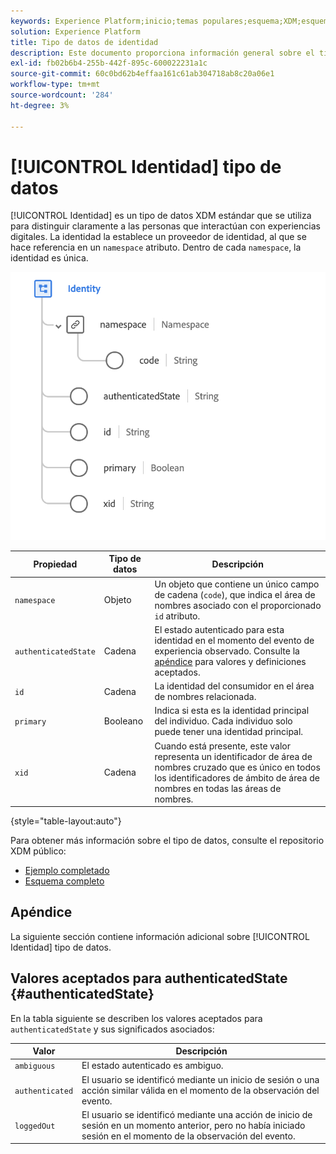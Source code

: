 ```yaml
---
keywords: Experience Platform;inicio;temas populares;esquema;XDM;esquemas;esquemas;identity;tipo de datos;tipo de datos;data-type;
solution: Experience Platform
title: Tipo de datos de identidad
description: Este documento proporciona información general sobre el tipo de datos XDM de identidad.
exl-id: fb02b6b4-255b-442f-895c-600022231a1c
source-git-commit: 60c0bd62b4effaa161c61ab304718ab8c20a06e1
workflow-type: tm+mt
source-wordcount: '284'
ht-degree: 3%

---
```


# [!UICONTROL Identidad] tipo de datos

[!UICONTROL Identidad] es un tipo de datos XDM estándar que se utiliza para distinguir claramente a las personas que interactúan con experiencias digitales. La identidad la establece un proveedor de identidad, al que se hace referencia en un `namespace` atributo. Dentro de cada `namespace`, la identidad es única.

<img src="../images/data-types/identity.png" width="550" /><br />

| Propiedad | Tipo de datos | Descripción |
| --- | --- | --- |
| `namespace` | Objeto | Un objeto que contiene un único campo de cadena (`code`), que indica el área de nombres asociado con el proporcionado `id` atributo. |
| `authenticatedState` | Cadena | El estado autenticado para esta identidad en el momento del evento de experiencia observado. Consulte la [apéndice](#authenticatedState) para valores y definiciones aceptados. |
| `id` | Cadena | La identidad del consumidor en el área de nombres relacionada. |
| `primary` | Booleano | Indica si esta es la identidad principal del individuo. Cada individuo solo puede tener una identidad principal. |
| `xid` | Cadena | Cuando está presente, este valor representa un identificador de área de nombres cruzado que es único en todos los identificadores de ámbito de área de nombres en todas las áreas de nombres. |

{style="table-layout:auto"}

Para obtener más información sobre el tipo de datos, consulte el repositorio XDM público:

* [Ejemplo completado](https://github.com/adobe/xdm/blob/master/components/datatypes/identity.example.1.json)
* [Esquema completo](https://github.com/adobe/xdm/blob/master/components/datatypes/identity.schema.json)

## Apéndice

La siguiente sección contiene información adicional sobre [!UICONTROL Identidad] tipo de datos.

## Valores aceptados para authenticatedState {#authenticatedState}

En la tabla siguiente se describen los valores aceptados para `authenticatedState` y sus significados asociados:

| Valor | Descripción |
| --- | --- |
| `ambiguous` | El estado autenticado es ambiguo. |
| `authenticated` | El usuario se identificó mediante un inicio de sesión o una acción similar válida en el momento de la observación del evento. |
| `loggedOut` | El usuario se identificó mediante una acción de inicio de sesión en un momento anterior, pero no había iniciado sesión en el momento de la observación del evento. |
